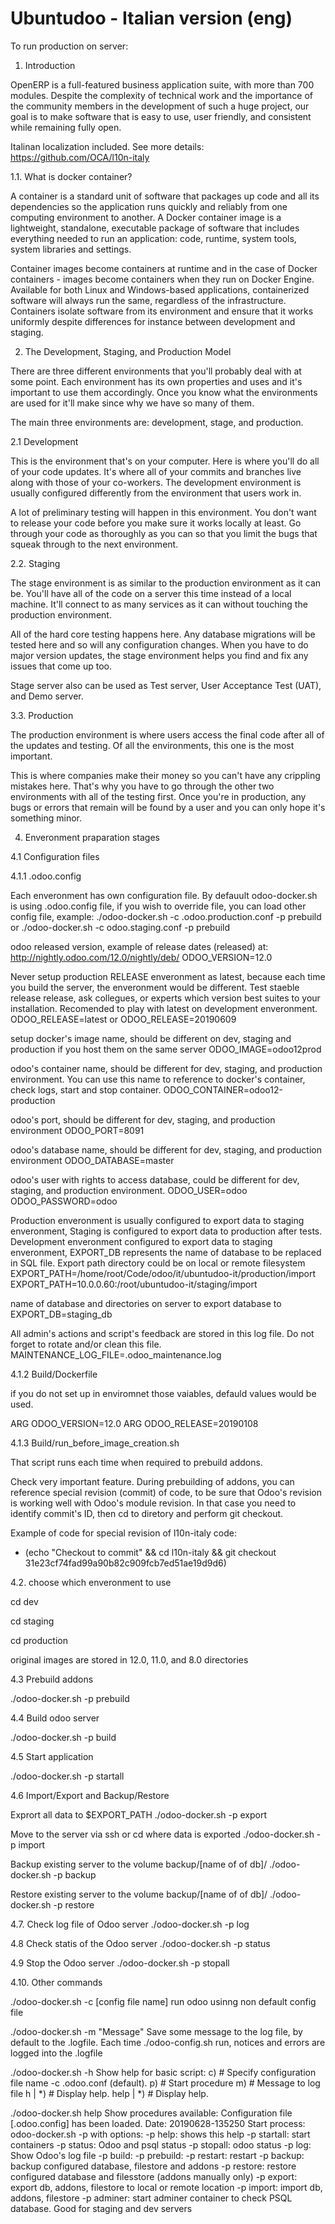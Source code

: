 Ubuntudoo - Italian version (eng)
===========================

To run production on server:

1. Introduction

OpenERP is a full-featured business application suite, with more than 700 modules. Despite the complexity of technical work and the importance of the community members in the development of such a huge project, our goal is to make software that is easy to use, user friendly, and consistent while remaining fully open.

Italinan localization included. See more details: https://github.com/OCA/l10n-italy

1.1. What is docker container?

A container is a standard unit of software that packages up code and all its dependencies so the application runs quickly and reliably from one computing environment to another. A Docker container image is a lightweight, standalone, executable package of software that includes everything needed to run an application: code, runtime, system tools, system libraries and settings.

Container images become containers at runtime and in the case of Docker containers - images become containers when they run on Docker Engine. Available for both Linux and Windows-based applications, containerized software will always run the same, regardless of the infrastructure. Containers isolate software from its environment and ensure that it works uniformly despite differences for instance between development and staging.

2. The Development, Staging, and Production Model

There are three different environments that you'll probably deal with at some point. Each environment has its own properties and uses and it's important to use them accordingly. Once you know what the environments are used for it'll make since why we have so many of them.

The main three environments are: development, stage, and production. 

2.1 Development

This is the environment that's on your computer. Here is where you'll do all of your code updates. It's where all of your commits and branches live along with those of your co-workers. The development environment is usually configured differently from the environment that users work in.

A lot of preliminary testing will happen in this environment. You don't want to release your code before you make sure it works locally at least. Go through your code as thoroughly as you can so that you limit the bugs that squeak through to the next environment.

2.2. Staging

The stage environment is as similar to the production environment as it can be. You'll have all of the code on a server this time instead of a local machine. It'll connect to as many services as it can without touching the production environment.

All of the hard core testing happens here. Any database migrations will be tested here and so will any configuration changes. When you have to do major version updates, the stage environment helps you find and fix any issues that come up too.

Stage server also can be used as Test server, User Acceptance Test (UAT), and Demo server.

3.3. Production

The production environment is where users access the final code after all of the updates and testing. Of all the environments, this one is the most important.

This is where companies make their money so you can't have any crippling mistakes here. That's why you have to go through the other two environments with all of the testing first. Once you're in production, any bugs or errors that remain will be found by a user and you can only hope it's something minor.

4. Enveronment praparation stages

4.1 Configuration files

4.1.1 .odoo.config

Each enveronment has own configuration file. By defauult odoo-docker.sh is using .odoo.config file, if you wish to override file, you can load other config file, example:
     ./odoo-docker.sh -c .odoo.production.conf -p prebuild
        or
     ./odoo-docker.sh -c odoo.staging.conf -p prebuild

odoo released version, example of release dates (released) at: http://nightly.odoo.com/12.0/nightly/deb/
ODOO_VERSION=12.0

Never setup production RELEASE enveronment as latest, because each time you build the server, the enveronment would be different. Test staeble release release, ask collegues, or experts which version best suites to your installation. Recomended to play with latest on development enveronment.
ODOO_RELEASE=latest
or
ODOO_RELEASE=20190609

setup docker's image name, should be different on dev, staging and production if you host them on the same server
ODOO_IMAGE=odoo12prod

odoo's container name, should be different for dev, staging, and production environment. You can use this name to reference to docker's container, check logs, start and stop container.
ODOO_CONTAINER=odoo12-production

odoo's port, should be different for dev, staging, and production environment
ODOO_PORT=8091

odoo's database name, should be different for dev, staging, and production environment
ODOO_DATABASE=master

odoo's user with rights to access database, could be different for dev, staging, and production environment.
ODOO_USER=odoo
ODOO_PASSWORD=odoo


Production enveronment is usually configured to export data to staging enveronment, Staging is configured to export data to production after tests. Development enveronment configured to export data to staging enveronment, EXPORT_DB represents the name of database to be replaced in SQL file.
Export path directory could be on local or remote filesystem
EXPORT_PATH=/home/root/Code/odoo/it/ubuntudoo-it/production/import
EXPORT_PATH=10.0.0.60:/root/ubuntudoo-it/staging/import

name of database and directories on server to export database to
EXPORT_DB=staging_db

All admin's actions and script's feedback are stored in this log file. Do not forget to rotate and/or clean this file.
MAINTENANCE_LOG_FILE=.odoo_maintenance.log


4.1.2 Build/Dockerfile

if you do not set up in enviromnet those vaiables, defauld values would be used.

ARG ODOO_VERSION=12.0
ARG ODOO_RELEASE=20190108

4.1.3 Build/run_before_image_creation.sh

That script runs each time when required to prebuild addons.

Check very important feature. During prebuilding of addons, you can reference special revision (commit) of code, to be sure that Odoo's revision is working well with Odoo's module revision. In that case you need to identify commit's ID, then cd to diretory and perform git checkout. 

Example of code for special revision of l10n-italy code:
* (echo "Checkout to commit" && cd l10n-italy && git checkout 31e23cf74fad99a90b82c909fcb7ed51ae19d9d6)


4.2. choose which enveronment to use


cd dev

cd staging

cd production

original images are stored in 12.0, 11.0, and 8.0 directories


4.3 Prebuild addons

./odoo-docker.sh -p prebuild

4.4 Build odoo server

./odoo-docker.sh -p build

4.5 Start application

./odoo-docker.sh -p startall

4.6 Import/Export and Backup/Restore 

Exprort all data to $EXPORT_PATH
./odoo-docker.sh -p export

Move to the server via ssh or cd  where data is exported
./odoo-docker.sh -p import

Backup existing server to the volume backup/[name of of db]/
./odoo-docker.sh -p backup

Restore existing server to the volume backup/[name of of db]/
./odoo-docker.sh -p restore

4.7. Check log file of Odoo server
./odoo-docker.sh -p log

4.8 Check statis of the Odoo server
./odoo-docker.sh -p status

4.9 Stop the Odoo server
./odoo-docker.sh -p stopall

4.10. Other commands

./odoo-docker.sh -c [config file name]
run odoo usinng non default config file

./odoo-docker.sh -m "Message"
Save some message to the log file, by default to the .logfile. Each time ./odoo-config.sh run, notices and errors are logged into the .logfile 

./odoo-docker.sh -h
Show help for basic script:
    c) # Specify configuration file name -c .odoo.conf (default).
    p) # Start procedure
    m) # Message to log file
    h | *) # Display help.
    help | *) # Display help.

./odoo-docker.sh help
Show procedures available:
Configuration file [.odoo.config] has been loaded.
Date: 20190628-135250
Start process: odoo-docker.sh -p with options:
-p help: shows this help
-p startall: start containers
-p status: Odoo and psql status
-p stopall: odoo status
-p log: Show Odoo's log file
-p build:
-p prebuild:
-p restart: restart
-p backup: backup configured database, filestore and addons
-p restore: restore configured database and filesstore (addons manually only)
-p export: export db, addons, filestore to local or remote location
-p import: import db, addons, filestore
-p adminer:  start adminer container to check PSQL database. Good for staging and dev servers